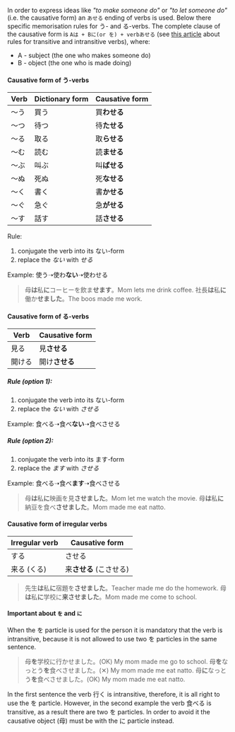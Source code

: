 In order to express ideas like *"to make someone do"* or *"to let someone do"* (i.e. the causative form) an `あせる` ending of verbs is used. Below there specific memorisation rules for う- and る-verbs.
The complete clause of the causative form is `Aは + Bに(or を) + verbあせる` (see [this article](194) about rules for transitive and intransitive verbs), where:
- A - subject (the one who makes someone do)
- B - object (the one who is made doing)

#### Causative form of う-verbs
|Verb|Dictionary form|Causative form|
|-|-|-|
|～う|買う|買**わせる**|
|～つ|待つ|待**たせる**|
|～る|取る|取**らせる**|
|～む|読む|読**ませる**|
|～ぶ|叫ぶ|叫**ばせる**|
|～ぬ|死ぬ|死**なせる**|
|～く|書く|書**かせる**|
|～ぐ|急ぐ|急**がせる**|
|～す|話す|話**させる**|

Rule:
1) conjugate the verb into its ない-form
2) replace the *ない* with *せる*

Example: 使う➝使わ**ない**➝使わせる

>母**は**私**に**コーヒーを飲ま**せます**。Mom lets me drink coffee.
>社長**は**私**に**働か**せました**。The boos made me work.

#### Causative form of る-verbs
|Verb|Causative form|
|-|-|
|見る|見**させる**|
|開ける|開け**させる**|

##### Rule (option 1):
1) conjugate the verb into its ない-form
2) replace the *ない* with *させる*

Example: 食べる➝食べ**ない**➝食べさせる

##### Rule (option 2):
1) conjugate the verb into its ます-form
2) replace the *ます* with *させる*

Example: 食べる➝食べ**ます**➝食べさせる

>母**は**私**に**映画を見**させました**。Mom let me watch the movie.
>母**は**私**に**納豆を食べ**させました**。Mom made me eat natto.

#### Causative form of irregular verbs
|Irregular verb|Causative form|
|-|-|
|する|させる|
|来る (くる)|来**させる** (こさせる)|

>先生**は**私**に**宿題を**させました**。Teacher made me do the homework.
>母**は**私**に**学校に**来させました**。Mom made me come to school.

#### Important about `を` and `に`
When the を particle is used for the person it is mandatory that the verb is intransitive, because it is not allowed to use two を particles in the same sentence.

>母**を**学校に行かせました。(OK) My mom made me go to school.
>母**を**なっとう**を**食べさせました。(✕) My mom made me eat natto.
>母**に**なっとう**を**食べさせました。(OK) My mom made me eat natto.

In the first sentence the verb 行く is intransitive, therefore, it is all right to use the を particle. However, in the second example the verb 食べる is transitive, as a result there are two を particles. In order to avoid it the causative object (母) must be with the に particle instead.